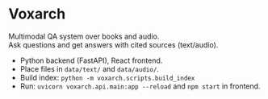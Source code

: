 # Voxarch

Multimodal QA system over books and audio.  
Ask questions and get answers with cited sources (text/audio).

- Python backend (FastAPI), React frontend.
- Place files in `data/text/` and `data/audio/`.
- Build index: `python -m voxarch.scripts.build_index`
- Run: `uvicorn voxarch.api.main:app --reload` and `npm start` in frontend.

